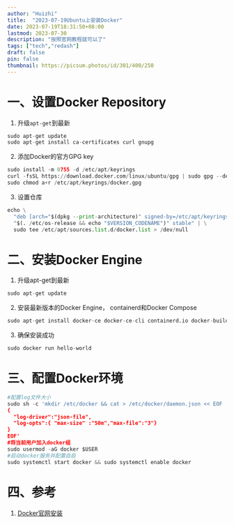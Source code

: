```yaml
---
author: "Huizhi"
title:  "2023-07-19Ubuntu上安装Docker"
date: 2023-07-19T18:31:50+08:00  
lastmod: 2023-07-30
description: "按照官网教程就可以了"
tags: ["tech","redash"]
draft: false
pin: false
thumbnail: https://picsum.photos/id/301/400/250
---
```



# 一、设置Docker Repository

1. 升级`apt-get`到最新

```python
sudo apt-get update
sudo apt-get install ca-certificates curl gnupg
```

2. 添加Docker的官方GPG key

```python
sudo install -m 0755 -d /etc/apt/keyrings
curl -fsSL https://download.docker.com/linux/ubuntu/gpg | sudo gpg --dearmor -o /etc/apt/keyrings/docker.gpg
sudo chmod a+r /etc/apt/keyrings/docker.gpg
```

3. 设置仓库

```python
echo \
  "deb [arch="$(dpkg --print-architecture)" signed-by=/etc/apt/keyrings/docker.gpg] https://download.docker.com/linux/ubuntu \
  "$(. /etc/os-release && echo "$VERSION_CODENAME")" stable" | \
  sudo tee /etc/apt/sources.list.d/docker.list > /dev/null
```

# 二、安装Docker Engine

1. 升级apt-get到最新

```python
sudo apt-get update
```

2. 安装最新版本的Docker Engine， containerd和Docker Compose

```python
sudo apt-get install docker-ce docker-ce-cli containerd.io docker-buildx-plugin docker-compose-plugin
```

3. 确保安装成功

```python
sudo docker run hello-world
```

# 三、配置Docker环境

```python
#配置log文件大小
sudo sh -c 'mkdir /etc/docker && cat > /etc/docker/daemon.json << EOF
{
  "log-driver":"json-file",
  "log-opts":{ "max-size" :"50m","max-file":"3"}
}
EOF'
#将当前用户加入docker组
sudo usermod -aG docker $USER
#启动docker服务并配置自启
sudo systemctl start docker && sudo systemctl enable docker
```

# 四、参考
1. [Docker官网安装](https://docs.docker.com/engine/install/ubuntu/)